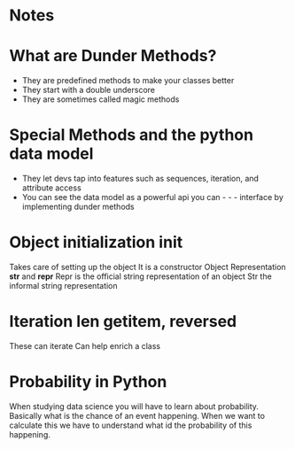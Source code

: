 # Notes

# What are Dunder Methods?
- They are predefined methods to make your classes better
- They start with a double underscore
- They are sometimes called magic methods
# Special Methods and the python data model
- They let devs tap into features such as sequences, iteration, and attribute access
- You can see the data model as a powerful api you can - - - interface by implementing dunder methods
# Object initialization __init__
Takes care of setting up the object
It is a constructor 
Object Representation __str__ and __repr__
Repr is the official string representation of an object
Str the informal string representation
# Iteration __len__ __getitem__, __reversed__
These can iterate
Can help enrich a class
# Probability in Python
When studying data science you will have to learn about probability. Basically what is the chance of an event happening. When we want to calculate this we have to understand what id the probability of this happening.
